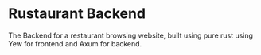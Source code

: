 # Rustaurant Backend

The Backend for a restaurant browsing website, built using pure rust using Yew for frontend and Axum for backend.
